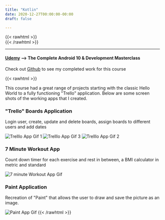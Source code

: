 ```yaml
---
title: "Kotlin"
date: 2020-12-27T00:00:00-00:00
draft: false

---
```

{{< rawhtml >}}
<br />
{{< /rawhtml >}}

***

#### [Udemy](https://www.udemy.com/course/android-kotlin-developer/) --> The Complete Android 10 & Development Masterclass

Check out [Github](https://github.com/katiewhelan/Kotlin) to see my completed work for this course

{{< rawhtml >}}
<p>This course had a great range of projects starting with the classic Hello World to a fully functioning "Trello" application.  Below are some screen shots of the working apps that I created. </p>
<!-- <p>The biggest challenge for this course was that some of</p> -->
<h3>"Trello" Boards Application</h3>
<p>Login user, create, update and delete boards, assign boards to different users and add dates</p>
<div class="container space-around">
  <img src="/images/kotlin/Trello4.gif" class="gifImage" alt="Trelllo App Gif 1"/>
  <img src="/images/kotlin/Trello2.gif" class="gifImage" alt="Trelllo App Gif 3"/>
  <img src="/images/kotlin/Trello5.gif" class="gifImage" alt="Trelllo App Gif 2"/>
</div>
<h3>7 Minute Workout App </h3>
<p>Count down timer for each exercise and rest in between, a BMI calculator in metric and standard</p>
<img src="/images/kotlin/7Minute.gif" class="centergif" alt="7 minute Workout App Gif"/>
<h3>Paint Application</h3>
<p>Recreation of "Paint" that allows the user to draw and save the picture as an image.</P>
<img src="/images/kotlin/Draw.gif" class="centergif" alt="Paint App Gif"/>
{{< /rawhtml >}}
